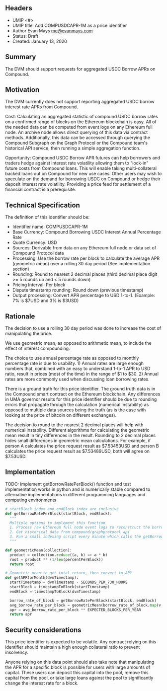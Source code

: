 ## Headers
- UMIP <#>
- UMIP title: Add COMPUSDCAPR-1M as a price identifier
- Author Evan Mays <me@evanmays.com>
- Status: Draft
- Created: January 13, 2020

## Summary
The DVM should support requests for aggregated USDC Borrow APRs on Compound.

## Motivation
The DVM currently does not support reporting aggregated USDC borrow interest rate APRs from Compound.

Cost: Calculating an aggregated statistic of compound USDC borrow rates on a confirmed range of blocks on the Ethereum blockchain is easy. All of the needed data can be computed from event logs on any Ethereum full node. An archive node allows direct querying of this data via contract methods. Additionally, this data can be accessed through querying the Compound Subgraph on the Graph Protocol or the Compound team's historical API service, then running a simple aggregation function.

Opportunity: Compound USDC Borrow APR futures can help borrowers and traders hedge against interest rate volatility allowing them to "lock-in" future costs from Compound loans. This will enable taking multi-collateral backed loans out on Compound for new use cases. Other users may wish to speculate on the demand for borrowing USDC on Compound or hedge their deposit interest rate volatility. Providing a price feed for settlement of a financial contract is a prerequisite.

## Technical Specification
The definition of this identifier should be:

* Identifier name: COMPUSDCAPR-1M
* Base Currency: Compound Borrowing USDC Interest Annual Percentage Rate
* Quote Currency: USD
* Sources: Derivable from data on any Ethereum full node or data set of Compound Protocol data
* Processing: Use the borrow rate per block to calculate the average APR (geometric mean) over a rolling 30 day period (See implementation section)
* Rounding: Round to nearest 2 decimal places (third decimal place digit >= 5 rounds up and < 5 rounds down)
* Pricing Interval: Per block
* Dispute timestamp rounding: Round down (previous timestamp)
* Output processing: Convert APR percentage to USD 1-to-1. (Example: 7% is $7USD and 3% is $3USD)


## Rationale

The decision to use a rolling 30 day period was done to increase the cost of manipulating the price.

We use geometric mean, as opposed to arithmetic mean, to include the effect of interest compounding.

The choice to use annual percentage rate as opposed to monthly percentage rate is due to usability. 1) Annual rates are large enough numbers that, combined with an easy to understand 1-to-1 APR to USD ratio, result in prices (most of the time) in the range of $1 to $30. 2) Annual rates are more commonly used when discussing loan borrowing rates.

There is a ground truth for this price identifier. The ground truth data is in the Compound smart contract on the Ethereum blockchain. Any differences in UMA governor results for this price identifier should be due to rounding errors that propagate through the calculation (numerical instability) as opposed to multiple data sources being the truth (as is the case with looking at the price of bitcoin on different exchanges).

The decision to round to the nearest 2 decimal places will help with numerical instability. Different algorithms for calculating the geometric mean result in tiny differences in the result. Rounding to 2 decimal places hides small differences in geometric mean calculations. For example, if person A calculates the price request result as $7.53453USD and person B calculates the price request result as $7.53489USD, both will agree on $7.53USD.

## Implementation
TODO: Implement getBorrowRatePerBlock() function and test implementation works in python and is numerically stable compared to alternative implementations in different programming languages and computing environments

```python
# startBlock index and endBlock index are inclusive
def getBorrowRatePerBlock(startBlock, endBlock):
  """
  Multiple options to implement this function
  1. Process raw Ethereum full node event logs to reconstruct the borrow rate per block from the Compound USDC utilization rate
  2. Get historical data from compound/graphprotocol api
  3. Run a small indexing script every minute which calls the getBorrowRate method and indexes this data for later use indexed by block
  """

def geometricMean(collection):
  product = collection.reduce((a, b) => a * b)
  root = product ** (1/len(percentPerBlock))
  return root

# Geometric mean to get total return, then convert to APY
def getAPRforMonth(dvmTimestamp):
  startTimestamp = dvmTimestamp - SECONDS_PER_730_HOURS
  startBlock = timestampToBlock(startTimestamp)
  endBlock = timestampToBlock(dvmTimestamp)

  borrow_rate_of_block = getBorrowRatePerBlock(startBlock, endBlock)
  avg_borrow_rate_per_block = geometricMean(borrow_rate_of_block.map(v => v + 1))
  apr = avg_borrow_rate_per_block ** EXPECTED_BLOCKS_PER_YEAR
  return apr
```

## Security considerations
This price identifier is expected to be volatile. Any contract relying on this identifier should maintain a high enough collateral ratio to prevent insolvency.

Anyone relying on this data point should also take note that manipulating the APR for a specific block is possible for users with large amounts of capital. These users can deposit this capital into the pool, remove this capital from the pool, or take large loans against the pool to significantly change the interest rate for a block.
